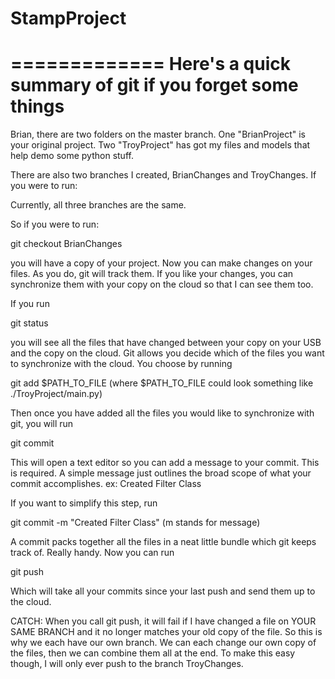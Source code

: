 StampProject
============




=============
Here's a quick summary of git if you forget some things
=============

Brian, there are two folders on the master branch. One "BrianProject" is your original project. Two "TroyProject"
has got my files and models that help demo some python stuff.

There are also two branches I created, BrianChanges and TroyChanges. If you were to run:

Currently, all three branches are the same.

So if you were to run:

git checkout BrianChanges

you will have a copy of your project. Now you can make changes on your files. As you do, git will track them. If you
like your changes, you can synchronize them with your copy on the cloud so that I can see them too.

If you run

git status

you will see all the files that have changed between your copy on your USB and the copy on the cloud. Git
allows you decide which of the files you want to synchronize with the cloud. You choose by running

git add $PATH_TO_FILE (where $PATH_TO_FILE could look something like ./TroyProject/main.py)

Then once you have added all the files you would like to synchronize with git, you will run

git commit

This will open a text editor so you can add a message to your commit. This is required. A simple message just
outlines the broad scope of what your commit accomplishes. ex: Created Filter Class

If you want to simplify this step, run

git commit -m "Created Filter Class" (m stands for message)

A commit packs together all the files in a neat little bundle which git keeps track of. Really handy. Now you can run

git push

Which will take all your commits since your last push and send them up to the cloud.


CATCH:
When you call git push, it will fail if I have changed a file on YOUR SAME BRANCH and it no longer matches your
old copy of the file. So this is why we each have our own branch. We can each change our own copy of the files,
then we can combine them all at the end. To make this easy though, I will only ever push to the branch TroyChanges.

